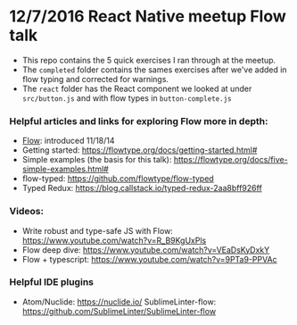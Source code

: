 # 12/7/2016 React Native meetup Flow talk

- This repo contains the 5 quick exercises I ran through at the meetup.
- The `completed` folder contains the sames exercises after we've added in flow typing and corrected for warnings.
- The `react` folder has the React component we looked at under `src/button.js` and with flow types in `button-complete.js`

### Helpful articles and links for exploring Flow more in depth:
- [Flow](https://code.facebook.com/posts/1505962329687926/flow-a-new-static-type-checker-for-javascript/): introduced 11/18/14
- Getting started: https://flowtype.org/docs/getting-started.html#
- Simple examples (the basis for this talk): https://flowtype.org/docs/five-simple-examples.html#
- flow-typed: https://github.com/flowtype/flow-typed
- Typed Redux: https://blog.callstack.io/typed-redux-2aa8bff926ff

### Videos:
- Write robust and type-safe JS with Flow: https://www.youtube.com/watch?v=R_B9KgUxPls
- Flow deep dive: https://www.youtube.com/watch?v=VEaDsKyDxkY
- Flow + typescript: https://www.youtube.com/watch?v=9PTa9-PPVAc

### Helpful IDE plugins
- Atom/Nuclide: https://nuclide.io/
SublimeLinter-flow: https://github.com/SublimeLinter/SublimeLinter-flow
